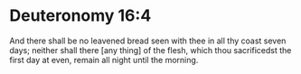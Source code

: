 # Deuteronomy 16:4

And there shall be no leavened bread seen with thee in all thy coast seven days; neither shall there [any thing] of the flesh, which thou sacrificedst the first day at even, remain all night until the morning.